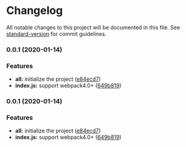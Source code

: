 # Changelog

All notable changes to this project will be documented in this file. See [standard-version](https://github.com/conventional-changelog/standard-version) for commit guidelines.

### 0.0.1 (2020-01-14)


### Features

* **all:** initialize the project ([e84ecd7](https://github.com/Linnanli/generate-webp-webpack-plugin/commit/e84ecd74fcc102a32d44a6ce4cbf566b1e8aac21))
* **index.js:** support webpack4.0+ ([649b819](https://github.com/Linnanli/generate-webp-webpack-plugin/commit/649b819482a11920b097f1fae0585ac14c4b4544))

### 0.0.1 (2020-01-14)


### Features

* **all:** initialize the project ([e84ecd7](https://github.com/Linnanli/generate-webp-webpack-plugin/commit/e84ecd74fcc102a32d44a6ce4cbf566b1e8aac21))
* **index.js:** support webpack4.0+ ([649b819](https://github.com/Linnanli/generate-webp-webpack-plugin/commit/649b819482a11920b097f1fae0585ac14c4b4544))

